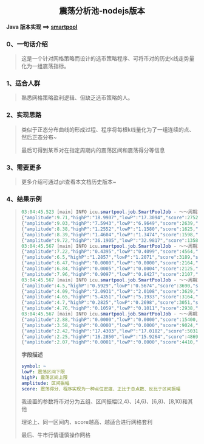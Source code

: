 <center>
  <h2>
    震荡分析池-nodejs版本
  </h2>
</center>

**Java 版本实现  ==> [smartpool](https://github.com/foreverchens/smartpool)** 



### 0、一句话介绍

> 这是一个针对网格策略而设计的选币策略程序、可将币对的历史k线走势量化为一组震荡指标。

### 1、适合人群

> 熟悉网格策略盈利逻辑、但缺乏选币策略的人。

### 2、实现思路

> 类似于正态分布曲线的形成过程、程序将每根k线量化为了一组连续的点、然后正态分布~
>
> 最后可得到某币对在指定周期内的震荡区间和震荡得分等信息

### 3、需要更多

> 更多介绍可通过git查看本文档历史版本~

### 4、结果示例

> ```java
> 03:04:45.523 [main] INFO icu.smartpool.job.SmartPoolJob - ～～周期24H-振幅-[8,10)-前5排名～～
> {"amplitude":9.71,"highP":"18.9907","lowP":"17.3094","score":2752,"symbol":"DCRUSDT"}
> {"amplitude":9.03,"highP":"7.5943","lowP":"6.9649","score":2639,"symbol":"PROMUSDT"}
> {"amplitude":8.38,"highP":"1.2552","lowP":"1.1580","score":1625,"symbol":"NTRNUSDT"}
> {"amplitude":8.39,"highP":"1.4604","lowP":"1.3474","score":1598,"symbol":"SUIUSDT"}
> {"amplitude":9.72,"highP":"36.1905","lowP":"32.9817","score":1358,"symbol":"AVAXUSDT"}
> 03:04:45.567 [main] INFO icu.smartpool.job.SmartPoolJob - ～～周期24H-振幅-[6,8)-前5排名～～
> {"amplitude":7.22,"highP":"0.4395","lowP":"0.4099","score":4564,"symbol":"ALTUSDT"}
> {"amplitude":6.5,"highP":"1.2857","lowP":"1.2071","score":3189,"symbol":"AIUSDT"}
> {"amplitude":6.47,"highP":"0.0000","lowP":"0.0000","score":2164,"symbol":"BONKUSDT"}
> {"amplitude":6.84,"highP":"0.0005","lowP":"0.0004","score":2125,"symbol":"1000SATSUSDT"}
> {"amplitude":7.96,"highP":"0.9097","lowP":"0.8427","score":2107,"symbol":"XAIUSDT"}
> 03:04:45.567 [main] INFO icu.smartpool.job.SmartPoolJob - ～～周期24H-振幅-[4,6)-前5排名～～
> {"amplitude":4.5,"highP":"0.5929","lowP":"0.5674","score":3690,"symbol":"NFPUSDT"}
> {"amplitude":4.09,"highP":"2.0931","lowP":"2.0108","score":3629,"symbol":"RADUSDT"}
> {"amplitude":4.65,"highP":"5.4351","lowP":"5.1933","score":3164,"symbol":"UMAUSDT"}
> {"amplitude":4.7,"highP":"0.2825","lowP":"0.2698","score":3051,"symbol":"DUSKUSDT"}
> {"amplitude":4.76,"highP":"0.1059","lowP":"0.1011","score":2938,"symbol":"OMUSDT"}
> 03:04:45.567 [main] INFO icu.smartpool.job.SmartPoolJob - ～～周期24H-振幅-[2,4)-前5排名～～
> {"amplitude":2.88,"highP":"0.0000","lowP":"0.0000","score":15400,"symbol":"PEPEUSDT"}
> {"amplitude":3.58,"highP":"0.0000","lowP":"0.0000","score":9024,"symbol":"BTTCUSDT"}
> {"amplitude":2.42,"highP":"17.4303","lowP":"17.0182","score":5031,"symbol":"TIAUSDT"}
> {"amplitude":2.25,"highP":"16.2850","lowP":"15.9264","score":4869,"symbol":"CREAMUSDT"}
> {"amplitude":2.07,"highP":"0.0001","lowP":"0.0000","score":4410,"symbol":"LUNCUSDT"}
> ```
>
> **字段描述**
>
> ```yaml
> symbol: ~
> lowP: 震荡区间下限
> highP: 震荡区间上限
> amplitude: 区间振幅
> score: 震荡得分、程序实现为一种点位密度、正比于总点数、反比于区间振幅
> ```
>
> 我设置的参数将币对分为五组、区间振幅[2,4)、[4,6)、[6,8)、[8,10)和其他
>
> 理论上、同一区间内、score越高、越适合进行网格套利
>
> 最后、牛市行情谨慎操作网格